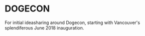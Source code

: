 # DOGECON
For initial ideasharing around Dogecon, starting with Vancouver's splendiferous June 2018 inauguration.
